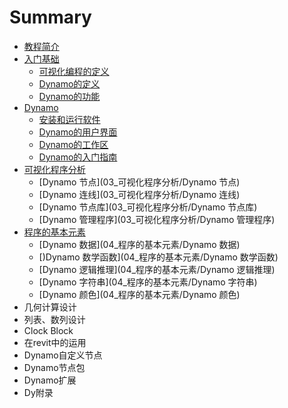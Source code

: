 # Summary

* [教程简介](README.md)
* [入门基础](01_入门基础/入门基础)
   * [可视化编程的定义](01_入门基础/可视化编程的定义)
   * [Dynamo的定义](01_入门基础/Dynamo的定义)
   * [Dynamo的功能](01_入门基础/Dynamo的功能)
* [Dynamo](02_Dynamo/Dynamo)
   * [安装和运行软件](02_Dynamo/安装和运行软件)
   * [Dynamo的用户界面](02_Dynamo/Dynamo的用户界面)
   * [Dynamo的工作区](02_Dynamo/Dynamo的工作区)
   * [Dynamo的入门指南](02_Dynamo/Dynamo的入门指南)
* [可视化程序分析](03_可视化程序分析/可视化程序分析)
   * [Dynamo 节点](03_可视化程序分析/Dynamo 节点)
   * [Dynamo 连线](03_可视化程序分析/Dynamo 连线)
   * [Dynamo 节点库](03_可视化程序分析/Dynamo 节点库)
   * [Dynamo 管理程序](03_可视化程序分析/Dynamo 管理程序)
* [程序的基本元素](04_程序的基本元素/程序的基本元素)
   * [Dynamo 数据](04_程序的基本元素/Dynamo 数据)
   * [)Dynamo 数学函数](04_程序的基本元素/Dynamo 数学函数)
   * [Dynamo 逻辑推理](04_程序的基本元素/Dynamo 逻辑推理)
   * [Dynamo 字符串](04_程序的基本元素/Dynamo 字符串)
   * [Dynamo 颜色](04_程序的基本元素/Dynamo 颜色)
* 几何计算设计
* 列表、数列设计
* Clock Block
* 在revit中的运用
* Dynamo自定义节点
* Dynamo节点包
* Dynamo扩展
* Dy附录

